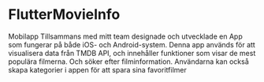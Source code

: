 # FlutterMovieInfo

Mobilapp
Tillsammans med mitt team designade och utvecklade en App som fungerar på både iOS- och 
Android-system. Denna app används för att visualisera data från TMDB API, och innehåller 
funktioner som visar de mest populära filmerna. Och söker efter filminformation. 
Användarna kan också skapa kategorier i appen för att spara sina favoritfilmer
